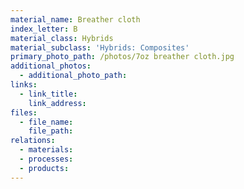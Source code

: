 ```yaml
---
material_name: Breather cloth
index_letter: B
material_class: Hybrids
material_subclass: 'Hybrids: Composites'
primary_photo_path: /photos/7oz breather cloth.jpg
additional_photos:
  - additional_photo_path:
links:
  - link_title:
    link_address:
files:
  - file_name:
    file_path:
relations:
  - materials:
  - processes:
  - products:
---
```



